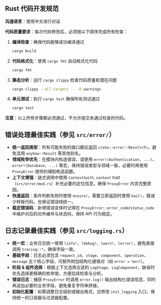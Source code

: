 ## Rust 代码开发规范

**沟通语言**：使用中文进行对话

**代码质量要求**：每次代码修改后，必须按以下顺序完成所有检查：

1. **编译检查**：确保代码能够成功编译通过
   ```bash
   cargo build
   ```

2. **代码格式化**：使用 `cargo fmt` 自动格式化代码
   ```bash
   cargo fmt
   ```

3. **静态分析**：运行 `cargo clippy` 检查代码质量和潜在问题
   ```bash
   cargo clippy --all-targets -- -D warnings
   ```

4. **单元测试**：执行 `cargo test` 确保所有测试通过
   ```bash
   cargo test
   ```

**注意**：以上所有步骤都必须通过，不允许提交未通过检查的代码。

## 错误处理最佳实践（参见 `src/error/`）

- **统一返回类型**：所有可能失败的接口都应返回 `crate::error::Result<T>`，避免混用 `anyhow::Result` 等其他别名。
- **领域枚举优先**：在模块内构造错误，请使用 `error!(Authentication, ...)`、`error!(Database, ...)` 等宏，保持错误类型与领域一致，必要时再使用 `ProxyError` 提供的辅助构造函数。
- **上下文增强**：链式调用中使用 `Context`/`with_context` trait（`src/error/mod.rs`）补充必要的定位信息，确保 `ProxyError` 内含完整原因。
- **快速返回**：条件判断失败时使用 `ensure!`，需要立即返回时使用 `bail!`，既减少样板代码，也保证错误栈统一。
- **稳定错误码**：新增错误变体时记得在 `ProxyError::error_code`/`status_code` 中维护对应的对外编号与状态码，保持 API 行为稳定。

## 日志记录最佳实践（参见 `src/logging.rs`）

- **统一宏**：业务日志统一使用 `linfo!`、`ldebug!`、`lwarn!`、`lerror!`，避免直接调用 `tracing::*`，确保字段一致。
- **基础字段**：日志必须包含 `request_id`、`stage`、`component`、`operation`、`message` 五个核心字段，可额外附加结构化键值对（如 `error = %err`）。
- **阶段 & 组件选择**：根据上下文选用合适的 `LogStage`、`LogComponent`，缺省时优先选择更精确的枚举值，方便后续检索与分析。
- **错误日志**：捕获 `ProxyError` 时调用 `error.log()` 输出结构化错误信息，同时再追加必要的业务字段，避免重复字符串拼接。
- **初始化配置**：如需调整日志级别或输出格式，应修改 `init_logging` 入口，保持统一的订阅器与过滤器配置。
